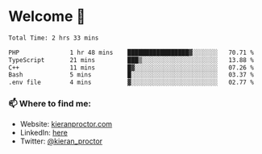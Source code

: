 # Welcome 🦘

<!--START_SECTION:waka-->

```txt
Total Time: 2 hrs 33 mins

PHP              1 hr 48 mins    █████████████████▓░░░░░░░   70.71 %
TypeScript       21 mins         ███▒░░░░░░░░░░░░░░░░░░░░░   13.88 %
C++              11 mins         █▓░░░░░░░░░░░░░░░░░░░░░░░   07.26 %
Bash             5 mins          █░░░░░░░░░░░░░░░░░░░░░░░░   03.37 %
.env file        4 mins          ▓░░░░░░░░░░░░░░░░░░░░░░░░   02.77 %
```

<!--END_SECTION:waka-->

### 📫 Where to find me:

-   Website: [kieranproctor.com](https://kieranproctor.com/)
-   LinkedIn: [here](https://www.linkedin.com/in/kieran-proctor-086b5a159/)
-   Twitter: [@kieran_proctor](https://twitter.com/kieran_proctor)
